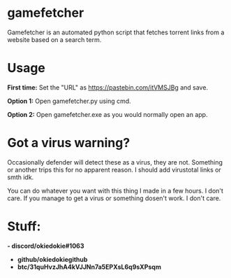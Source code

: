 # gamefetcher
Gamefetcher is an automated python script that fetches torrent links from a website based on a search term.



# Usage 

**First time:**
Set the "URL" as <https://pastebin.com/itVMSJBg> and save.

**Option 1:**
Open gamefetcher.py using cmd.

**Option 2:**
Open gamefetcher.exe as you would normally open an app.

# Got a virus warning?
Occasionally defender will detect these as a virus, they are not. Something or another trips this for no apparent reason. I should add virustotal links or smth idk.

You can do whatever you want with this thing I made in a few hours. I don't care. If you manage to get a virus or something dosen't work. I don't care.

# Stuff:
**- discord/okiedokie#1063**  
- **github/okiedokiegithub**  
- **btc/31quHvzJhA4kVJJNn7a5EPXsL6q9sXPsqm**  
  
  
